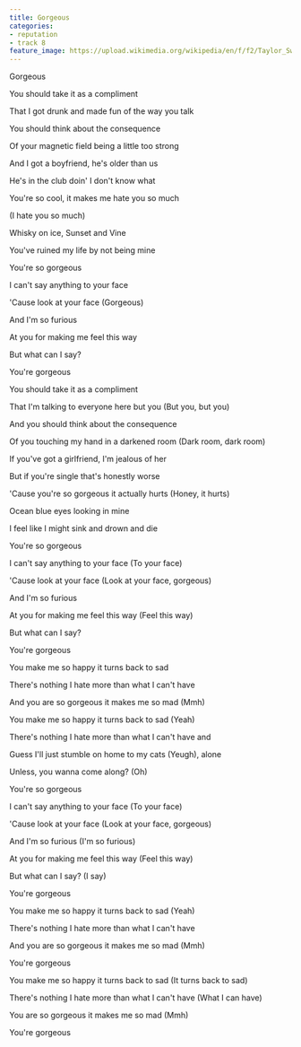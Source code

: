 ```yaml
---
title: Gorgeous
categories:
- reputation
- track 8
feature_image: https://upload.wikimedia.org/wikipedia/en/f/f2/Taylor_Swift_-_Reputation.png
--- 
```

Gorgeous

You should take it as a compliment

That I got drunk and made fun of the way you talk

You should think about the consequence

Of your magnetic field being a little too strong

And I got a boyfriend, he's older than us

He's in the club doin' I don't know what

You're so cool, it makes me hate you so much

(I hate you so much)

Whisky on ice, Sunset and Vine

You've ruined my life by not being mine

You're so gorgeous

I can't say anything to your face

'Cause look at your face (Gorgeous)

And I'm so furious

At you for making me feel this way

But what can I say?

You're gorgeous

You should take it as a compliment

That I'm talking to everyone here but you (But you, but you)

And you should think about the consequence

Of you touching my hand in a darkened room (Dark room, dark room)

If you've got a girlfriend, I'm jealous of her

But if you're single that's honestly worse

'Cause you're so gorgeous it actually hurts (Honey, it hurts)

Ocean blue eyes looking in mine

I feel like I might sink and drown and die

You're so gorgeous

I can't say anything to your face (To your face)

'Cause look at your face (Look at your face, gorgeous)

And I'm so furious

At you for making me feel this way (Feel this way)

But what can I say?

You're gorgeous

You make me so happy it turns back to sad

There's nothing I hate more than what I can't have

And you are so gorgeous it makes me so mad (Mmh)

You make me so happy it turns back to sad (Yeah)

There's nothing I hate more than what I can't have and

Guess I'll just stumble on home to my cats (Yeugh), alone

Unless, you wanna come along? (Oh)

You're so gorgeous

I can't say anything to your face (To your face)

'Cause look at your face (Look at your face, gorgeous)

And I'm so furious (I'm so furious)

At you for making me feel this way (Feel this way)

But what can I say? (I say)

You're gorgeous

You make me so happy it turns back to sad (Yeah)

There's nothing I hate more than what I can't have

And you are so gorgeous it makes me so mad (Mmh)

You're gorgeous

You make me so happy it turns back to sad (It turns back to sad)

There's nothing I hate more than what I can't have (What I can have)

You are so gorgeous it makes me so mad (Mmh)

You're gorgeous